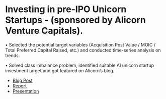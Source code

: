 # Investing in pre-IPO Unicorn Startups - (sponsored by Alicorn Venture Capitals). 

• Selected the potential target variables (Acquisition Post Value / MOIC / Total Preferred Capital Raised, etc.) and conducted time-series analysis on trends. 

• Solved class imbalance problem, identified suitable AI unicorn startup investment target and got featured on Alicorn’s blog. 

- [Blog Post]() 
- [Report]() 
- [Presentation]()
